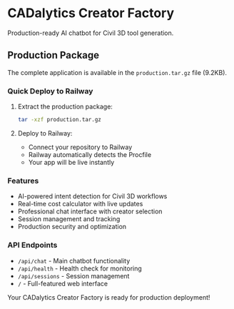 # CADalytics Creator Factory

Production-ready AI chatbot for Civil 3D tool generation.

## Production Package

The complete application is available in the `production.tar.gz` file (9.2KB).

### Quick Deploy to Railway

1. Extract the production package:
   ```bash
   tar -xzf production.tar.gz
   ```

2. Deploy to Railway:
   - Connect your repository to Railway
   - Railway automatically detects the Procfile
   - Your app will be live instantly

### Features

- AI-powered intent detection for Civil 3D workflows
- Real-time cost calculator with live updates
- Professional chat interface with creator selection
- Session management and tracking
- Production security and optimization

### API Endpoints

- `/api/chat` - Main chatbot functionality
- `/api/health` - Health check for monitoring
- `/api/sessions` - Session management
- `/` - Full-featured web interface

Your CADalytics Creator Factory is ready for production deployment!